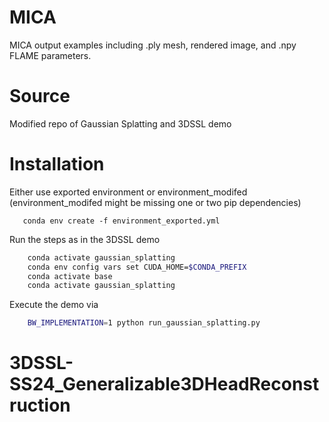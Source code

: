 
# MICA 

MICA output examples including .ply mesh, rendered image, and .npy FLAME parameters.



# Source
Modified repo of Gaussian Splatting and 3DSSL demo

# Installation
Either use exported environment or environment_modifed (environment_modifed might be missing one or two pip dependencies)
```shell
   conda env create -f environment_exported.yml
```

Run the steps as in the 3DSSL demo
```bash
    conda activate gaussian_splatting
    conda env config vars set CUDA_HOME=$CONDA_PREFIX
    conda activate base
    conda activate gaussian_splatting
```

Execute the demo via
```bash
    BW_IMPLEMENTATION=1 python run_gaussian_splatting.py
```
# 3DSSL-SS24_Generalizable3DHeadReconstruction
